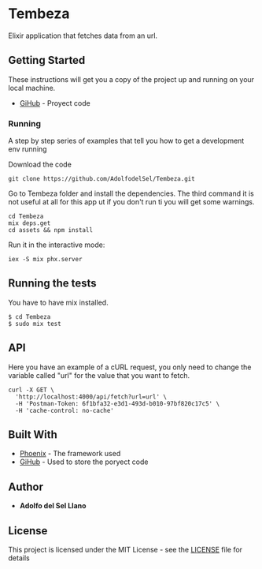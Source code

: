 # Tembeza

Elixir application that fetches data from an url.

## Getting Started

These instructions will get you a copy of the project up and running on your local machine.

* [GiHub](https://github.com/AdolfodelSel/Derivco) - Proyect code

### Running

A step by step series of examples that tell you how to get a development env running

Download the code

```
git clone https://github.com/AdolfodelSel/Tembeza.git
```

Go to Tembeza folder and install the dependencies. The third command it is not useful at all for this app ut if you don't run ti you will get some warnings.

```
cd Tembeza
mix deps.get
cd assets && npm install
```

Run it in the interactive mode:

```
iex -S mix phx.server
```

## Running the tests

You have to have mix installed.

```
$ cd Tembeza
$ sudo mix test
```

## API

Here you have an example of a cURL request, you only need to change the variable called "url" for the value that you want to fetch.

```
curl -X GET \
  'http://localhost:4000/api/fetch?url=url' \
  -H 'Postman-Token: 6f1bfa32-e3d1-493d-b010-97bf820c17c5' \
  -H 'cache-control: no-cache'
```

## Built With

* [Phoenix](https://phoenixframework.org/) - The framework used
* [GiHub](https://github.com/) - Used to store the poryect code

## Author

* **Adolfo del Sel Llano**

## License

This project is licensed under the MIT License - see the [LICENSE](LICENSE) file for details